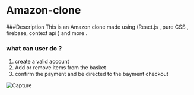 # Amazon-clone 

###Description 
This is an Amazon clone made using (React.js , pure CSS , firebase, context api ) and more .

### what can user do ? 
1. create a valid account 
2. Add or remove items from the basket 
3. confirm the payment and be directed to the bayment checkout 



![Capture](https://user-images.githubusercontent.com/80011249/167412896-6eb3f1f6-e35a-4e45-86be-9fee09961eb8.PNG)
